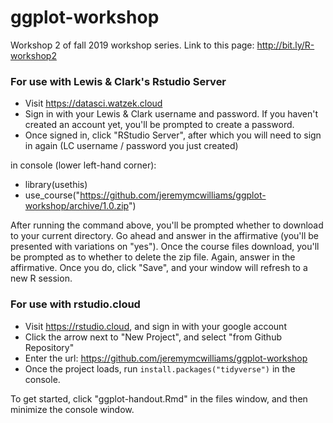 # ggplot-workshop
Workshop 2 of fall 2019 workshop series.
Link to this page: http://bit.ly/R-workshop2

### For use with Lewis & Clark's Rstudio Server

* Visit <a href='https://datasci.watzek.cloud' target='_blank'>https://datasci.watzek.cloud</a>
* Sign in with your Lewis & Clark username and password. If you haven't created an account yet, you'll be prompted to create a password.
* Once signed in, click "RStudio Server", after which you will need to sign in again (LC username / password you just created)

in console (lower left-hand corner):
* library(usethis)
* use_course("https://github.com/jeremymcwilliams/ggplot-workshop/archive/1.0.zip")

After running the command above, you'll be prompted whether to download to your current directory. Go ahead and answer in the affirmative (you'll be presented with variations on "yes"). Once the course files download, you'll be prompted as to whether to delete the zip file. Again, answer in the affirmative. Once you do, click "Save", and your window will refresh to a new R session.


### For use with rstudio.cloud 

* Visit https://rstudio.cloud, and sign in with your google account  
* Click the arrow next to "New Project", and select "from Github Repository"
* Enter the url: https://github.com/jeremymcwilliams/ggplot-workshop
* Once the project loads, run `install.packages("tidyverse")` in the console.


To get started, click "ggplot-handout.Rmd" in the files window, and then minimize the console window.



